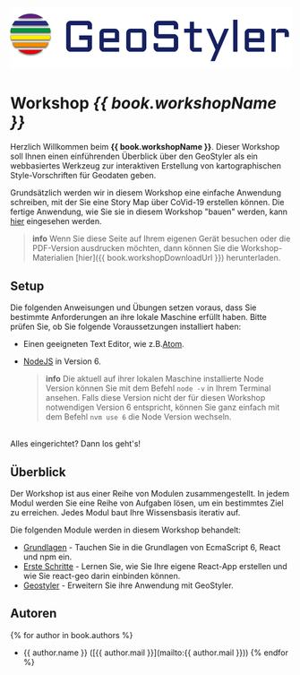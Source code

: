 <center><img src="images/geo-styler-logo.jpg" style="width:650px;"/></center>

# Workshop _{{ book.workshopName }}_

Herzlich Willkommen beim **{{ book.workshopName }}**. Dieser Workshop soll Ihnen einen einführenden
Überblick über den GeoStyler als ein webbasiertes Werkzeug zur interaktiven Erstellung von kartographischen Style-Vorschriften für Geodaten geben.

Grundsätzlich werden wir in diesem Workshop eine einfache Anwendung schreiben, mit der Sie eine 
Story Map über CoVid-19 erstellen können. Die fertige Anwendung, wie Sie sie in diesem Workshop "bauen" werden, kann [hier]() eingesehen werden.
<br>

> **info**
> Wenn Sie diese Seite auf Ihrem eigenen Gerät besuchen oder die PDF-Version ausdrucken möchten,
> dann können Sie die Workshop-Materialien [hier]({{ book.workshopDownloadUrl }}) herunterladen.

## Setup

Die folgenden Anweisungen und Übungen setzen voraus, dass Sie bestimmte Anforderungen an ihre lokale Maschine
erfüllt haben. Bitte prüfen Sie, ob Sie folgende Voraussetzungen installiert haben:

- Einen geeigneten Text Editor, wie z.B.[Atom](https://atom.io/).
- [NodeJS](https://nodejs.org/en/) in Version 6.

  > **info**
  > Die aktuell auf ihrer lokalen Maschine installierte Node Version können Sie mit dem Befehl
  > `node -v` in Ihrem Terminal ansehen. Falls diese Version nicht der
  > für diesen Workshop notwendigen Version 6 entspricht, können Sie
  > ganz einfach mit dem Befehl `nvm use 6` die Node Version wechseln.

<br>
Alles eingerichtet? Dann los geht's!

## Überblick

Der Workshop ist aus einer Reihe von Modulen zusammengestellt. In jedem Modul werden
Sie eine Reihe von Aufgaben lösen, um ein bestimmtes Ziel zu erreichen. Jedes Modul baut
Ihre Wissensbasis iterativ auf.

Die folgenden Module werden in diesem Workshop behandelt:

- [Grundlagen](./introduction/README.md) - Tauchen Sie in die Grundlagen von EcmaScript 6, React und npm ein.
- [Erste Schritte](first-steps/index.md) - Lernen Sie, wie Sie Ihre eigene React-App erstellen und wie Sie react-geo darin einbinden können.
- [Geostyler](geostyler/index.md) - Erweitern Sie ihre Anwendung mit GeoStyler.

## Autoren

{% for author in book.authors %}

- {{ author.name }} ([{{ author.mail }}](mailto:{{ author.mail }}))
  {% endfor %}
